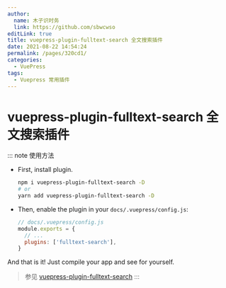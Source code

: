 ```yaml
---
author: 
  name: 木子识时务
  link: https://github.com/sbwcwso
editLink: true
title: vuepress-plugin-fulltext-search 全文搜索插件
date: 2021-08-22 14:54:24
permalink: /pages/320cd1/
categories: 
  - VuePress
tags: 
  - Vuepress 常用插件
---
```


# vuepress-plugin-fulltext-search 全文搜索插件


::: note 使用方法
* First, install plugin.

  ```bash
  npm i vuepress-plugin-fulltext-search -D
  # or
  yarn add vuepress-plugin-fulltext-search -D
  ```

* Then, enable the plugin in your `docs/.vuepress/config.js`:

  ```js
  // docs/.vuepress/config.js
  module.exports = {
    // ...
    plugins: ['fulltext-search'],
  }
  ```

And that is it! Just compile your app and see for yourself.

> 参见 [vuepress-plugin-fulltext-search](https://github.com/leo-buneev/vuepress-plugin-fulltext-search)
:::
